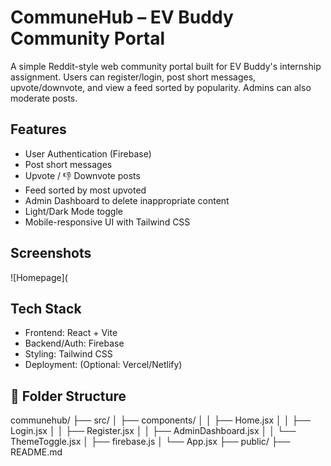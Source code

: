 #  CommuneHub – EV Buddy Community Portal

A simple Reddit-style web community portal built for EV Buddy's internship assignment. Users can register/login, post short messages, upvote/downvote, and view a feed sorted by popularity. Admins can also moderate posts.

##  Features

-  User Authentication (Firebase)
-  Post short messages
-  Upvote / 👎 Downvote posts
-  Feed sorted by most upvoted
-  Admin Dashboard to delete inappropriate content
-  Light/Dark Mode toggle
-  Mobile-responsive UI with Tailwind CSS

##  Screenshots

![Homepage](

##  Tech Stack

- Frontend: React + Vite
- Backend/Auth: Firebase
- Styling: Tailwind CSS
- Deployment: (Optional: Vercel/Netlify)

## 📂 Folder Structure

communehub/
├── src/
│ ├── components/
│ │ ├── Home.jsx
│ │ ├── Login.jsx
│ │ ├── Register.jsx
│ │ ├── AdminDashboard.jsx
│ │ └── ThemeToggle.jsx
│ ├── firebase.js
│ └── App.jsx
├── public/
├── README.md
